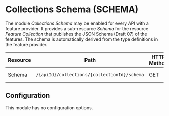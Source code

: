 # Collections Schema (SCHEMA)

The module *Collections Schema* may be enabled for every API with a feature provider. It provides a sub-resource *Schema* for the resource *Feature Collection* that publishes the JSON Schema (Draft 07) of the features. The schema is automatically derived from the type definitions in the feature provider.

|Resource |Path |HTTP Method |Media Types
| --- | --- | --- | ---
|Schema |`/{apiId}/collections/{collectionId}/schema` |GET |JSON Schema

## Configuration

This module has no configuration options.

